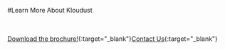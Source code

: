 #Learn More About Kloudust

<br/><br/>
[Download the brochure!](articles/products/kloudust.md/calltoaction.md/kloudust.en.pdf){:target="_blank"}[Contact Us]({{#makeLink}}./productinquiries.html?article_path=./company/productinquiries.md&menu_path=/{{/makeLink}}){:target="_blank"}

